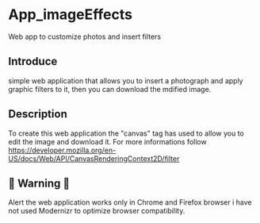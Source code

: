 # App_imageEffects
Web app to customize photos and insert filters

<h2> Introduce </h2>
simple web application that allows you to insert a photograph and apply graphic filters to it, then you can download the mdified image.

<h2> Description</h2>


To create this web application the "canvas" tag has used to allow you to edit the image and download it.
For more informations follow https://developer.mozilla.org/en-US/docs/Web/API/CanvasRenderingContext2D/filter

<h2>&#x1F53A; Warning &#x1F53A; </h2>
Alert the web application works only in Chrome and Firefox browser i have not used Modernizr to optimize browser compatibility.
